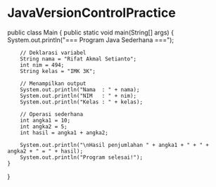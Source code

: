 # JavaVersionControlPractice
public class Main {
public static void main(String[] args) {
System.out.println("=== Program Java Sederhana ===");

        // Deklarasi variabel
        String nama = "Rifat Akmal Setianto";
        int nim = 494;
        String kelas = "IMK 3K";

        // Menampilkan output
        System.out.println("Nama  : " + nama);
        System.out.println("NIM   : " + nim);
        System.out.println("Kelas : " + kelas);

        // Operasi sederhana
        int angka1 = 10;
        int angka2 = 5;
        int hasil = angka1 + angka2;

        System.out.println("\nHasil penjumlahan " + angka1 + " + " + angka2 + " = " + hasil);
        System.out.println("Program selesai!");
    }
}
